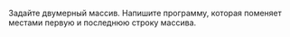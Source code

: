 Задайте двумерный массив. Напишите программу, которая поменяет местами первую и последнюю строку массива.
